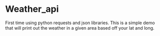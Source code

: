 # Weather_api
First time using python requests and json libraries. This is a simple demo that will print out the weather in a given area based off your lat and long. 
